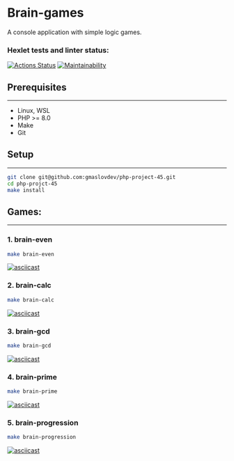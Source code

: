 # Brain-games

A console application with simple logic games.

### Hexlet tests and linter status:
[![Actions Status](https://github.com/gmaslovdev/php-project-45/actions/workflows/hexlet-check.yml/badge.svg)](https://github.com/gmaslovdev/php-project-45/actions)
[![Maintainability](https://api.codeclimate.com/v1/badges/c93148754cecfb92f193/maintainability)](https://codeclimate.com/github/gmaslovdev/php-project-45/maintainability)
## Prerequisites

----
- Linux, WSL
- PHP >= 8.0
- Make
- Git

## Setup

---
```bash
git clone git@github.com:gmaslovdev/php-project-45.git
cd php-projct-45
make install
```

## Games:

---

### 1. brain-even
```bash
make brain-even
```
[![asciicast](https://asciinema.org/a/A91N6nHCY1XWDd1iM6t6ubO7q.svg)](https://asciinema.org/a/A91N6nHCY1XWDd1iM6t6ubO7q)

### 2. brain-calc
```bash
make brain-calc
```
[![asciicast](https://asciinema.org/a/X4tSdrXbMOKC9ZbXbkdbkXPkW.svg)](https://asciinema.org/a/X4tSdrXbMOKC9ZbXbkdbkXPkW)

### 3. brain-gcd
```bash
make brain-gcd
```
[![asciicast](https://asciinema.org/a/DRrACyhYGl2TIRlRwd4ulUpEH.svg)](https://asciinema.org/a/DRrACyhYGl2TIRlRwd4ulUpEH)
### 4. brain-prime
```bash
make brain-prime
```
[![asciicast](https://asciinema.org/a/KtDT0BAvPUSSwsEaXhJ2o67Uc.svg)](https://asciinema.org/a/KtDT0BAvPUSSwsEaXhJ2o67Uc)
### 5. brain-progression
```bash
make brain-progression
```
[![asciicast](https://asciinema.org/a/lsf8lZtariFhLdN8FSrlywe7Q.svg)](https://asciinema.org/a/lsf8lZtariFhLdN8FSrlywe7Q)